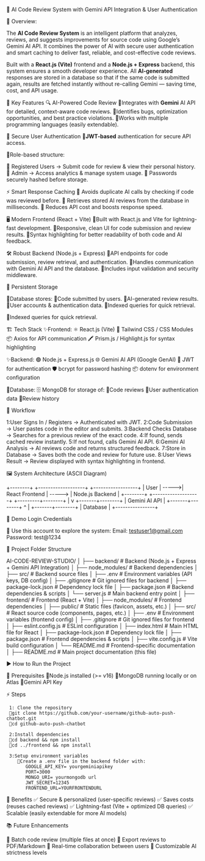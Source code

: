 📌 AI Code Review System with Gemini API Integration & User Authentication

📝 Overview:

The **AI Code Review System** is an intelligent platform that analyzes, reviews, and suggests improvements for source code using Google’s Gemini AI API. It combines the power of AI with secure user authentication and smart caching to deliver fast, reliable, and cost-effective code reviews.

Built with a **React.js (Vite)** frontend and a **Node.js + Express** backend, this system ensures a smooth developer experience. All **AI-generated** responses are stored in a database so that if the same code is submitted again, results are fetched instantly without re-calling Gemini — saving time, cost, and API usage.

🚀 Key Features
🔍 AI-Powered Code Review
 🔹Integrates with **Gemini** AI API for detailed, context-aware code reviews.
 🔹Identifies bugs, optimization opportunities, and best practice violations.
 🔹Works with multiple programming languages (easily extendable).

🔐 Secure User Authentication
 🔹**JWT-based** authentication for secure API access.

🚀Role-based structure:

 🔹 Registered Users → Submit code for review & view their personal history.
 🔹 Admin → Access analytics & manage system usage.
 🔹 Passwords securely hashed before storage.

⚡ Smart Response Caching
 🔹 Avoids duplicate AI calls by checking if code was reviewed before.
 🔹 Retrieves stored AI reviews from the database in milliseconds.
 🔹 Reduces API cost and boosts response speed.

🖥️ Modern Frontend (React + Vite)
 🔹Built with React.js and Vite for lightning-fast development.
 🔹Responsive, clean UI for code submission and review results.
 🔹Syntax highlighting for better readability of both code and AI feedback.

🛠 Robust Backend (Node.js + Express)
 🔹API endpoints for code submission, review retrieval, and authentication.
 🔹Handles communication with Gemini AI API and the database.
 🔹Includes input validation and security middleware.

💾 Persistent Storage

   🔹Database stores:
      🔹Code submitted by users.
      🔹AI-generated review results.
      🔹User accounts & authentication data.
      🔹Indexed queries for quick retrieval.
    
   🔹Indexed queries for quick retrieval.

🏗️ Tech Stack
  ✨Frontend:
     ⚛️ React.js (Vite)
     🎨 Tailwind CSS / CSS Modules
     📦 Axios for API communication
     🖍 Prism.js / Highlight.js for syntax highlighting

  ✨Backend:
   🟢 Node.js + Express.js
   🌐 Gemini AI API (Google GenAI)
   🔐 JWT for authentication
   🛡 bcrypt for password hashing
   📦 dotenv for environment configuration

 📌Database:
   🗄 MongoDB for storage of:
     🔹Code reviews
     🔹User authentication data
     🔹Review history


🔄 Workflow

  1:User Signs In / Registers → Authenticated with JWT.
  2:Code Submission → User pastes code in the editor and submits.
  3:Backend Checks Database → Searches for a previous review of the exact code.
  4:If found, sends cached review instantly.
  5:If not found, calls Gemini AI API.
  6:Gemini AI Analysis → AI reviews code and returns structured feedback.
  7:Store in Database → Saves both the code and review for future use.
  8:User Views Result → Review displayed with syntax highlighting in frontend.

🖼 System Architecture (ASCII Diagram)

   +--------+        +-------------------+        +------------------+
   |  User  |  ----->| React Frontend    | -----> | Node.js Backend   |
   +--------+        +-------------------+        +---------+--------+
                                                        |
                                                        v
                                                  +-------+--------+
                                                  | Gemini AI API  |
                                                  +-------+--------+
                                                        ^
                                                        |
                                                 +-------+--------+
                                                 |   Database     |
                                                 +----------------+

🔑 Demo Login Credentials

🔹 Use this account to explore the system:
     Email:    testuser1@gmail.com
     Password: test@1234

📂 Project Folder Structure
   
AI-CODE-REVIEW-STUDIO/
│
├── backend/                     # Backend (Node.js + Express + Gemini API Integration)
│   ├── node_modules/            # Backend dependencies
│   ├── src/                     # Backend source files
│   ├── .env                     # Environment variables (API keys, DB config)
│   ├── .gitignore               # Git ignored files for backend
│   ├── package-lock.json        # Dependency lock file
│   ├── package.json             # Backend dependencies & scripts
│   └── server.js                # Main backend entry point
│
├── frontend/                    # Frontend (React + Vite)
│   ├── node_modules/            # Frontend dependencies
│   ├── public/                  # Static files (favicon, assets, etc.)
│   ├── src/                     # React source code (components, pages, etc.)
│   ├── .env                     # Environment variables (frontend config)
│   ├── .gitignore               # Git ignored files for frontend
│   ├── eslint.config.js         # ESLint configuration
│   ├── index.html               # Main HTML file for React
│   ├── package-lock.json        # Dependency lock file
│   ├── package.json             # Frontend dependencies & scripts
│   ├── vite.config.js           # Vite build configuration
│   └── README.md                # Frontend-specific documentation
│
├── README.md                    # Main project documentation (this file)

▶️ How to Run the Project
  
   🔧 Prerequisites
      🔹Node.js installed (>= v16)
      🔹MongoDB running locally or on Atlas
      🔹Gemini API Key

  ⚡ Steps
    
     1: Clone the repository
     🔹git clone https://github.com/your-username/github-auto-push-chatbot.git
     🔹cd github-auto-push-chatbot

     2:Install dependencies
     🔹cd backend && npm install  
     🔹cd ../frontend && npm install

     3:Setup environment variables
        🔹Create a .env file in the backend folder with:
           GOOGLE_API_KEY= yourgeminiapikey
           PORT=3000
           MONGO_URI= yourmongodb url
           JWT_SECRET=12345
           FRONTEND_URL=YOURFRONTENDURL
        
            

      
🌟 Benefits
   ✅ Secure & personalized (user-specific reviews)
   ✅ Saves costs (reuses cached reviews)
   ✅ Lightning-fast (Vite + optimized DB queries)
   ✅ Scalable (easily extendable for more AI models)

📚 Future Enhancements

  📌 Batch code review (multiple files at once)
  📌 Export reviews to PDF/Markdown
  📌 Real-time collaboration between users
  📌 Customizable AI strictness levels